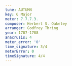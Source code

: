 ```yaml
---
tune: AUTUMN
key: G Major
meter: 7.7.7.3.
composer: Herbert S. Oakeley
arranger: Godfrey Thring
year: 1707-1788
anacrusis: 4
meter_error: '0'
time_signature: 3/4
meterError: 0
timeSignature: 4/4
---
```

